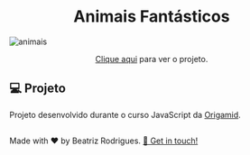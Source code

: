 <h1 align="center">
  Animais Fantásticos
</h1>
  
![animais](https://github.com/devbeatriz/animais-fantasticos/assets/94017930/c312324a-588f-477f-ad03-d7acb38c7a0a)

<p align="center"><a href="https://animaisfantasticos-db.vercel.app/">Clique aqui</a> para ver o projeto.</p>

## 💻 Projeto

Projeto desenvolvido durante o curso JavaScript da <a href="https://www.origamid.com/"> Origamid</a>. <br>

##
<p> Made with ♥ by Beatriz Rodrigues. <a href="https://linktr.ee/devbeatriz">👋 Get in touch!</a></p>
